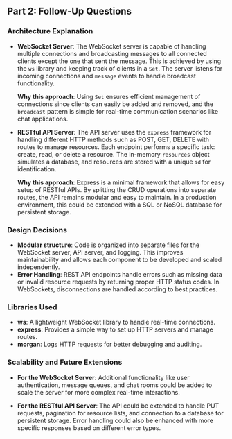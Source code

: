 ## Part 2: Follow-Up Questions

### Architecture Explanation
- **WebSocket Server**: The WebSocket server is capable of handling multiple connections and broadcasting messages to all connected clients except the one that sent the message. This is achieved by using the `ws` library and keeping track of clients in a `Set`. The server listens for incoming connections and `message` events to handle broadcast functionality.
  
  **Why this approach**: Using `Set` ensures efficient management of connections since clients can easily be added and removed, and the `broadcast` pattern is simple for real-time communication scenarios like chat applications.

- **RESTful API Server**: The API server uses the `express` framework for handling different HTTP methods such as POST, GET, DELETE with routes to manage resources. Each endpoint performs a specific task: create, read, or delete a resource. The in-memory `resources` object simulates a database, and resources are stored with a unique `id` for identification.

  **Why this approach**: Express is a minimal framework that allows for easy setup of RESTful APIs. By splitting the CRUD operations into separate routes, the API remains modular and easy to maintain. In a production environment, this could be extended with a SQL or NoSQL database for persistent storage.

### Design Decisions
- **Modular structure**: Code is organized into separate files for the WebSocket server, API server, and logging. This improves maintainability and allows each component to be developed and scaled independently.
- **Error Handling**: REST API endpoints handle errors such as missing data or invalid resource requests by returning proper HTTP status codes. In WebSockets, disconnections are handled according to best practices.

### Libraries Used
- **ws**: A lightweight WebSocket library to handle real-time connections.
- **express**: Provides a simple way to set up HTTP servers and manage routes.
- **morgan**: Logs HTTP requests for better debugging and auditing.

### Scalability and Future Extensions
- **For the WebSocket Server**: Additional functionality like user authentication, message queues, and chat rooms could be added to scale the server for more complex real-time interactions.
  
- **For the RESTful API Server**: The API could be extended to handle PUT requests, pagination for resource lists, and connection to a database for persistent storage. Error handling could also be enhanced with more specific responses based on different error types.

